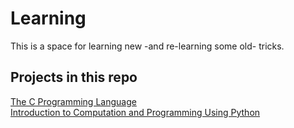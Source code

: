 # Learning
This is a space for learning new -and re-learning some old- tricks.  
  
## Projects in this repo 
[The C Programming Language](./gh-project-pages/tcpl.html)  
[Introduction to Computation and Programming Using Python](./gh-project-pages/icpup.html)  